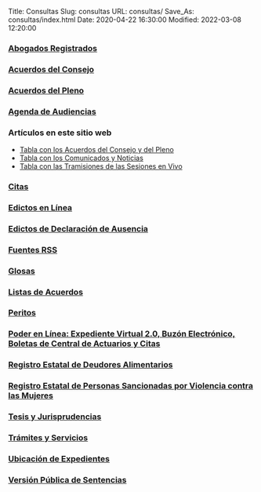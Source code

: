 Title: Consultas
Slug: consultas
URL: consultas/
Save_As: consultas/index.html
Date: 2020-04-22 16:30:00
Modified: 2022-03-08 12:20:00


### [Abogados Registrados](abogados-registrados/)

### [Acuerdos del Consejo](../category/acuerdos-del-consejo1.html)

### [Acuerdos del Pleno](../category/acuerdos-del-pleno1.html)

### [Agenda de Audiencias](audiencias/)

### Artículos en este sitio web

- [Tabla con los Acuerdos del Consejo y del Pleno](articulos/acuerdos/)
- [Tabla con los Comunicados y Noticias](articulos/comunicados-noticias/)
- [Tabla con las Tramisiones de las Sesiones en Vivo](articulos/transmisiones-sesiones/)

### [Citas](../citas/)

### [Edictos en Línea](edictos/)

### [Edictos de Declaración de Ausencia](../edictos-de-declaracion-de-ausencia/)

### [Fuentes RSS](fuentes-rss/)

### [Glosas](glosas/)

### [Listas de Acuerdos](listas-de-acuerdos/)

### [Peritos](peritos/)

### [Poder en Línea: Expediente Virtual 2.0, Buzón Electrónico, Boletas de Central de Actuarios y Citas](poder-en-linea/)

### [Registro Estatal de Deudores Alimentarios](redam/)

### [Registro Estatal de Personas Sancionadas por Violencia contra las Mujeres](repsvm/)

### [Tesis y Jurisprudencias](tesis-jurisprudencias/)

### [Trámites y Servicios](../tramites-y-servicios/)

### [Ubicación de Expedientes](ubicacion-expedientes/)

### [Versión Pública de Sentencias](sentencias/)
